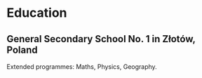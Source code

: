 # Education

## General Secondary School No. 1 in Złotów, Poland
Extended programmes: Maths, Physics, Geography.